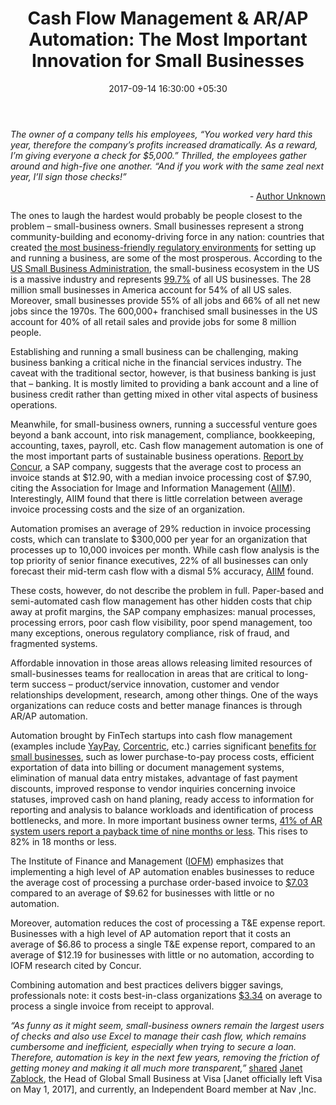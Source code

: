 ﻿---
title: 'Cash Flow Management & AR/AP Automation: The Most Important Innovation for
  Small Businesses'
date: 2017-09-14 16:30:00 +05:30
tags:
- AR/AP Automation
- Asia
- Cash Flow Management
- Corcentric
- Europe
- insights
- Small Businesses
- US
- YayPay
Person: Elena Mesropyan
category:
- Commerce
- Insights
Markets:
- AR/AP Automation
- Asia
- Cash Flow Management
- Corcentric
- Europe
- insights
- Small Businesses
- US
- YayPay
type: post
status: publish
layout: post
---

<p><i>The owner of a company tells his employees, “You worked very hard this year, therefore the company’s profits increased dramatically. As a reward, I’m giving everyone a check for $5,000.” </i><i>Thrilled, the employees gather around and high-five one another. “And if you work with the same zeal next year, I’ll sign those checks!”</i></p>
<p style="text-align: right;"><i>- </i><a href="http://www.quikstonecapital.com/merchant-cash-advance-blog/top-10-jokes-for-small-business-owners-0">Author Unknown</a></p>
<p>The ones to laugh the hardest would probably be people closest to the problem – small-business owners. Small businesses represent a strong community-building and economy-driving force in any nation: countries that created <a href="https://letstalkpayments.com/which-countries-have-the-most-business-friendly-regulatory-environments/">the most business-friendly regulatory environments</a> for setting up and running a business, are some of the most prosperous. According to the <a href="https://www.sba.gov/managing-business/running-business/energy-efficiency/sustainable-business-practices/small-business-trends">US Small Business Administration</a>, the small-business ecosystem in the US is a massive industry and represents <a href="https://www.sba.gov/sites/default/files/advocacy/United_States.pdf">99.7%</a> of all US businesses. The 28 million small businesses in America account for 54% of all US sales. Moreover, small businesses provide 55% of all jobs and 66% of all net new jobs since the 1970s. The 600,000+ franchised small businesses in the US account for 40% of all retail sales and provide jobs for some 8 million people.</p>
<p>Establishing and running a small business can be challenging, making business banking a critical niche in the financial services industry. The caveat with the traditional sector, however, is that business banking is just that – banking. It is mostly limited to providing a bank account and a line of business credit rather than getting mixed in other vital aspects of business operations. </p>
<p>Meanwhile, for small-business owners, running a successful venture goes beyond a bank account, into risk management, compliance, bookkeeping, accounting, taxes, payroll, etc. Cash flow management automation is one of the most important parts of sustainable business operations. <a href="https://www.concur.com/en-us/resources/true-costs-paper-based-invoice-processing-and-disbursements">Report by Concur</a>, a SAP company, suggests that the average cost to process an invoice stands at $12.90, with a median invoice processing cost of $7.90, citing the Association for Image and Information Management (<a href="http://www.aiim.org/">AIIM</a>). Interestingly, AIIM found that there is little correlation between average invoice processing costs and the size of an organization. </p>
<p>Automation promises an average of 29% reduction in invoice processing costs, which can translate to $300,000 per year for an organization that processes up to 10,000 invoices per month. While cash flow analysis is the top priority of senior finance executives, 22% of all businesses can only forecast their mid-term cash flow with a dismal 5% accuracy, <a href="http://www.aiim.org/">AIIM</a> found.</p>
<p>These costs, however, do not describe the problem in full. Paper-based and semi-automated cash flow management has other hidden costs that chip away at profit margins, the SAP company emphasizes: manual processes, processing errors, poor cash flow visibility, poor spend management, too many exceptions, onerous regulatory compliance, risk of fraud, and fragmented systems. </p>
<p>Affordable innovation in those areas allows releasing limited resources of small-businesses teams for reallocation in areas that are critical to long-term success – product/service innovation, customer and vendor relationships development, research, among other things. One of the ways organizations can reduce costs and better manage finances is through AR/AP automation. </p>
<p>Automation brought by FinTech startups into cash flow management (examples include <a href="https://www.yaypay.com/">YayPay</a>, <a href="https://www.corcentric.com/">Corcentric</a>, etc.) carries significant <a href="http://paperlessproductivity.com/solutions/ocr-accounts-receivable/">benefits for small businesses</a>, such as lower purchase-to-pay process costs, efficient exportation of data into billing or document management systems, elimination of manual data entry mistakes, advantage of fast payment discounts, improved response to vendor inquiries concerning invoice statuses, improved cash on hand planing, ready access to information for reporting and analysis to balance workloads and identification of process bottlenecks, and more. In more important business owner terms, <a href="http://info.aiim.org/automating-ap-ar-financial-processes?_ga=2.93894557.1059880790.1505361916-472969084.1505361916">41% of AR system users report a payback time of nine months or less</a>. This rises to 82% in 18 months or less. </p>
<p>The Institute of Finance and Management (<a href="https://www.iofm.com/">IOFM</a>) emphasizes that implementing a high level of AP automation enables businesses to reduce the average cost of processing a purchase order-based invoice to <a href="http://info.aiim.org/automating-ap-ar-financial-processes?_ga=2.93894557.1059880790.1505361916-472969084.1505361916">$7.03</a> compared to an average of $9.62 for businesses with little or no automation. </p>
<p>Moreover, automation reduces the cost of processing a T&amp;E expense report. Businesses with a high level of AP automation report that it costs an average of $6.86 to process a single T&amp;E expense report, compared to an average of $12.19 for businesses with little or no automation, according to IOFM research cited by Concur. </p>
<p>Combining automation and best practices delivers bigger savings, professionals note: it costs best-in-class organizations <a href="https://www.concur.com/en-us/resources/true-costs-paper-based-invoice-processing-and-disbursements">$3.34</a> on average to process a single invoice from receipt to approval. </p>
<p><i>“As funny as it might seem, small-business owners remain the largest users of checks and also use Excel to manage their cash flow, which remains cumbersome and inefficient, especially when trying to secure a loan. Therefore, automation is key in the next few years, removing the friction of getting money and making it all much more transparent,”</i> <a href="https://letstalkpayments.com/interview-with-janet-zablock-head-global-small-business-visa/">shared</a> <a href="https://www.linkedin.com/in/janet-zablock-90837/">Janet Zablock</a>, the Head of Global Small Business at Visa [Janet officially left Visa on May 1, 2017], and currently, an Independent Board member at Nav ,Inc.</p>
